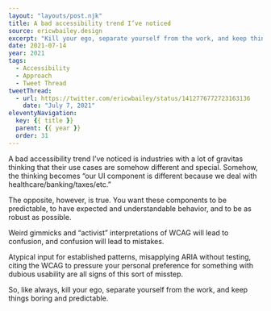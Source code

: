 ```yaml
---
layout: "layouts/post.njk"
title: A bad accessibility trend I’ve noticed
source: ericwbailey.design
excerpt: "Kill your ego, separate yourself from the work, and keep things boring and predictable"
date: 2021-07-14
year: 2021
tags:
  - Accessibility
  - Approach
  - Tweet Thread
tweetThread:
  - url: https://twitter.com/ericwbailey/status/1412776772723163136
    date: "July 7, 2021"
eleventyNavigation:
  key: {{ title }}
  parent: {{ year }}
  order: 31
---
```


A bad accessibility trend I’ve noticed is industries with a lot of gravitas thinking that their use cases are somehow different and special. Somehow, the thinking becomes “our UI component is different because we deal with healthcare/banking/taxes/etc.”

The opposite, however, is true. You want these components to be predictable, to have expected and understandable behavior, and to be as robust as possible.

Weird gimmicks and “activist” interpretations of WCAG will lead to confusion, and confusion will lead to mistakes.

Atypical input for established patterns, misapplying ARIA without testing, citing the WCAG to pressure your personal preference for something with dubious usability are all signs of this sort of misstep.

So, like always, kill your ego, separate yourself from the work, and keep things boring and predictable.
